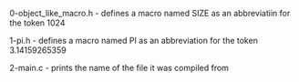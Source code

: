 0-object_like_macro.h - defines a macro named SIZE as an abbreviatiin for the token 1024

1-pi.h - defines a macro named PI as an abbreviation for the token 3.14159265359

2-main.c - prints the name of the file it was compiled from
